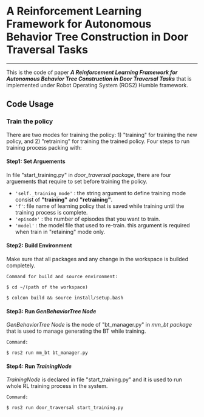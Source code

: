 # A Reinforcement Learning Framework for Autonomous Behavior Tree Construction in Door Traversal Tasks
---
This is the code of paper _**A Reinforcement Learning Framework for Autonomous Behavior Tree Construction in Door Traversal Tasks**_ that is implemented under Robot Operating System (ROS2) Humble framework.

## Code Usage

### Train the policy

There are two modes for training the policy: 1) "training" for training the new policy, and 2) "retraining" for training the trained policy. Four steps to run training process packing with:

#### **Step1**: Set Arguements
In file "start_training.py" in _door_traversal package_, there are four arguements that require to set before training the policy.
* `'self._training_mode'` : the string argument to define training mode consist of **"training"** and **"retraining"**. 
* `'f'`: file name of learning policy that is saved while training until the training process is complete. 
* `'episode'` : the number of episodes that you want to train. 
* `'model'` : the model file that used to re-train. this argument is required when train in "retaining" mode only. 

#### **Step2**: Build Environment

Make sure that all packages and any change in the workspace is builded completely.

`Command for build and source environment:`

```
$ cd ~/(path of the workspace)
```

```
$ colcon build && source install/setup.bash
```

#### **Step3**: Run _GenBehaviorTree Node_

_GenBehaviorTree Node_ is the node of "bt_manager.py" in _mm_bt package_ that is used to manage generating the BT while training.

`Command:`

```
$ ros2 run mm_bt bt_manager.py
```

#### **Step4**: Run _TrainingNode_

_TrainingNode_ is declared in file "start_training.py" and it is used to run whole RL training process in the system.

`Command:`

```
$ ros2 run door_traversal start_training.py
```
